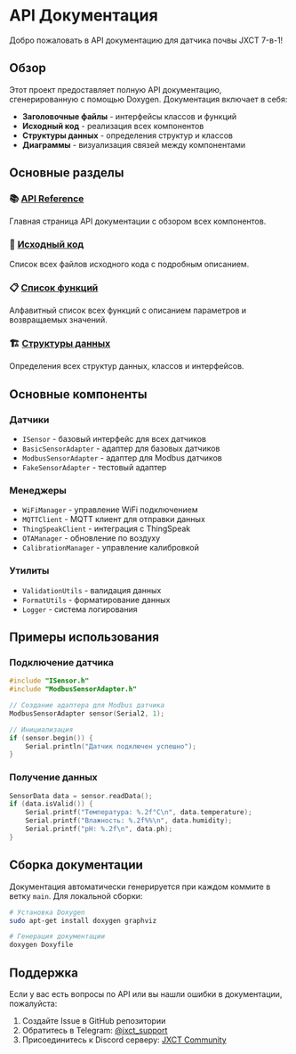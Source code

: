 # API Документация

Добро пожаловать в API документацию для датчика почвы JXCT 7-в-1!

## Обзор

Этот проект предоставляет полную API документацию, сгенерированную с помощью Doxygen. Документация включает в себя:

- **Заголовочные файлы** - интерфейсы классов и функций
- **Исходный код** - реализация всех компонентов
- **Структуры данных** - определения структур и классов
- **Диаграммы** - визуализация связей между компонентами

## Основные разделы

### 📚 [API Reference](https://gfermoto.github.io/soil-sensor-7in1/api/html/index.html)
Главная страница API документации с обзором всех компонентов.

### 🔧 [Исходный код](https://gfermoto.github.io/soil-sensor-7in1/api/html/files.html)
Список всех файлов исходного кода с подробным описанием.

### 📋 [Список функций](https://gfermoto.github.io/soil-sensor-7in1/api/html/functions.html)
Алфавитный список всех функций с описанием параметров и возвращаемых значений.

### 🏗️ [Структуры данных](https://gfermoto.github.io/soil-sensor-7in1/api/html/annotated.html)
Определения всех структур данных, классов и интерфейсов.

## Основные компоненты

### Датчики
- `ISensor` - базовый интерфейс для всех датчиков
- `BasicSensorAdapter` - адаптер для базовых датчиков
- `ModbusSensorAdapter` - адаптер для Modbus датчиков
- `FakeSensorAdapter` - тестовый адаптер

### Менеджеры
- `WiFiManager` - управление WiFi подключением
- `MQTTClient` - MQTT клиент для отправки данных
- `ThingSpeakClient` - интеграция с ThingSpeak
- `OTAManager` - обновление по воздуху
- `CalibrationManager` - управление калибровкой

### Утилиты
- `ValidationUtils` - валидация данных
- `FormatUtils` - форматирование данных
- `Logger` - система логирования

## Примеры использования

### Подключение датчика
```cpp
#include "ISensor.h"
#include "ModbusSensorAdapter.h"

// Создание адаптера для Modbus датчика
ModbusSensorAdapter sensor(Serial2, 1);

// Инициализация
if (sensor.begin()) {
    Serial.println("Датчик подключен успешно");
}
```

### Получение данных
```cpp
SensorData data = sensor.readData();
if (data.isValid()) {
    Serial.printf("Температура: %.2f°C\n", data.temperature);
    Serial.printf("Влажность: %.2f%%\n", data.humidity);
    Serial.printf("pH: %.2f\n", data.ph);
}
```

## Сборка документации

Документация автоматически генерируется при каждом коммите в ветку `main`. Для локальной сборки:

```bash
# Установка Doxygen
sudo apt-get install doxygen graphviz

# Генерация документации
doxygen Doxyfile
```

## Поддержка

Если у вас есть вопросы по API или вы нашли ошибки в документации, пожалуйста:

1. Создайте Issue в GitHub репозитории
2. Обратитесь в Telegram: [@jxct_support](https://t.me/jxct_support)
3. Присоединитесь к Discord серверу: [JXCT Community](https://discord.gg/jxct)
